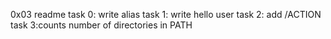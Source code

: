 0x03 readme
task 0: write alias
task 1: write hello user
task 2: add /ACTION
task 3:counts number of directories in PATH
